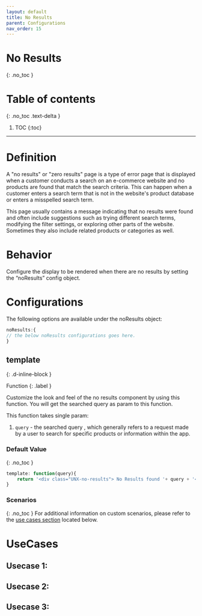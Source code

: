 ```yaml
---
layout: default
title: No Results
parent: Configurations
nav_order: 15
---
```


# No Results
{: .no_toc }

# Table of contents
{: .no_toc .text-delta }

1. TOC
{:toc}

---
# Definition

A "no results" or "zero results" page is a type of error page that is displayed when a customer conducts a search on an e-commerce website and no products are found that match the search criteria. This can happen when a customer enters a search term that is not in the website's product database or enters a misspelled search term.

This page usually contains a message indicating that no results were found and often include suggestions such as trying different search terms, modifying the filter settings, or exploring other parts of the website. Sometimes they also include related products or categories as well.

# Behavior

Configure the display to be rendered when there are no results by setting the “noResults” config object.

# Configurations

The following options are available under the noResults object:  

``` js
noResults:{
// the below noResults configurations goes here.
}
```

## template
{: .d-inline-block }

Function
{: .label }

Customize the look and feel of the no results component by using this function. You will get the searched query as param to this function.

This function takes single param:

1. `query` - the searched query , which generally refers to a request made by a user to search for specific products or information within the app.

### Default Value
{: .no_toc }
```js
template: function(query){
    return '<div class="UNX-no-results"> No Results found '+ query + '</div>'
}
```	
### Scenarios
{: .no_toc }
For additional information on custom scenarios, please refer to the [use cases section](#usecases) located below.

# UseCases
## Usecase 1:
## Usecase 2:
## Usecase 3: